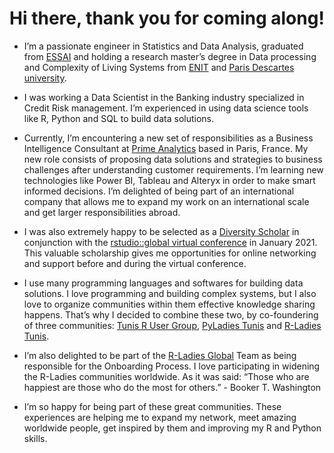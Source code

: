 # Hi there, thank you for coming along!

- I’m a passionate engineer in Statistics and Data Analysis, graduated from [ESSAI](http://www.essai.rnu.tn/en/) and holding a research master’s degree in Data processing and Complexity of Living Systems from [ENIT](http://www.enit.rnu.tn/fr/home/indexfr.php) and [Paris Descartes university](https://drive.google.com/file/d/1GHODY2FBoI9ZLopNlO3KEz4qOHhW73EO/view?usp=sharing).

- I was working a Data Scientist in the Banking industry specialized in Credit Risk management. I’m experienced in using data science tools like R, Python and SQL to build data solutions.

- Currently, I’m encountering a new set of responsibilities as a Business Intelligence Consultant at [Prime Analytics](https://www.primeanalytics.fr/) based in Paris, France. My new role consists of proposing data solutions and strategies to business challenges after understanding customer requirements. I’m learning new technologies like Power BI, Tableau and Alteryx in order to make smart informed decisions. I’m delighted of being part of an international company that allows me to expand my work on an international scale and get larger responsibilities abroad.

- I was also extremely happy to be selected as a [Diversity Scholar](https://drive.google.com/file/d/1KanOLRXW7GIuVtXTZMp3U_U1TLRJAAZ0/view?usp=sharing) in conjunction with the [rstudio::global virtual conference](https://blog.rstudio.com/2020/11/30/diversity-scholarships/) in January 2021. This valuable scholarship gives me opportunities for online networking and support before and during the virtual conference.

- I use many programming languages and softwares for building data solutions. I love programming and building complex systems, but I also love to organize communities within them effective knowledge sharing happens. That’s why I decided to combine these two, by co-foundering of three communities: [Tunis R User Group](https://www.meetup.com/tunis-r-user-group), [PyLadies Tunis](https://www.meetup.com/pyladies-tunis/) and [R-Ladies Tunis](https://tinyurl.com/fh8e9dn9).

- I’m also delighted to be part of the [R-Ladies Global](https://rladies.org/about-us/team/) Team as being responsible for the Onboarding Process. I love participating in widening the R-Ladies communities worldwide. As it was said: “Those who are happiest are those who do the most for others.” - Booker T. Washington

- I’m so happy for being part of these great communities. These experiences are helping me to expand my network, meet amazing worldwide people, get inspired by them and improving my R and Python skills.
